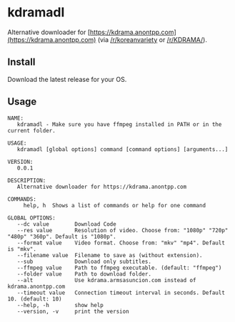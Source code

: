 # kdramadl

 Alternative downloader for [https://kdrama.anontpp.com](https://kdrama.anontpp.com) (via [/r/koreanvariety](https://www.reddit.com/r/koreanvariety/comments/723mtd/i_created_this_website_that_streams_korean_shows/?sort=new) or [/r/KDRAMA/](https://www.reddit.com/r/KDRAMA/comments/723n1y/i_created_this_website_that_streams_korean_shows/)).

## Install

Download the latest release for your OS.

## Usage

```
NAME:
   kdramadl - Make sure you have ffmpeg installed in PATH or in the current folder.

USAGE:
   kdramadl [global options] command [command options] [arguments...]

VERSION:
   0.0.1

DESCRIPTION:
   Alternative downloader for https://kdrama.anontpp.com

COMMANDS:
     help, h  Shows a list of commands or help for one command

GLOBAL OPTIONS:
   --dc value        Download Code
   --res value       Resolution of video. Choose from: "1080p" "720p" "480p" "360p". Default is "1080p".
   --format value    Video format. Choose from: "mkv" "mp4". Default is "mkv".
   --filename value  Filename to save as (without extension).
   --sub             Download only subtitles.
   --ffmpeg value    Path to ffmpeg executable. (default: "ffmpeg")
   --folder value    Path to download folder.
   --alt             Use kdrama.armsasuncion.com instead of kdrama.anontpp.com
   --timeout value   Connection timeout interval in seconds. Default 10. (default: 10)
   --help, -h        show help
   --version, -v     print the version
```